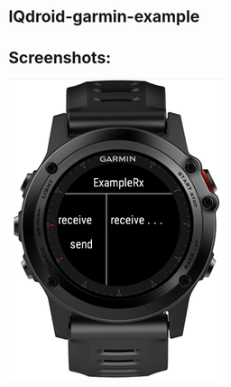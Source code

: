 # IQdroid-garmin-example

# Screenshots:
![](https://raw.githubusercontent.com/Shhatrat/IQdroid-garmin-example/master/screen.png)
